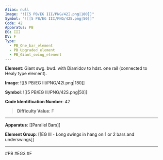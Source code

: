 ```yaml
---
Alias: null
Image: "![[5 PB/EG III/PNG/42I.png|180]]"
Symbol: "![[5 PB/EG III/PNG/42S.png|50]]"
Code: 42
Apparatus: PB
EG: III
DV: F
Type:
  - PB_One_bar_element
  - PB_Upgraded_element
  - PB_Giant_swing_element
---
```

**Element**: Giant swg. bwd. with Diamidov to hdst. one rail (connected to Healy type element).

**Image**:
![[5 PB/EG III/PNG/42I.png|180]]

**Symbol**:
![[5 PB/EG III/PNG/42S.png|50]]

**Code Identification Number**: 42

>**Difficulty Value**: F

___
**Apparatus**: [[Parallel Bars]]

**Element Group**: [[EG III - Long swings in hang on 1 or 2 bars and underswings]]
___
#PB #EG3 #F
